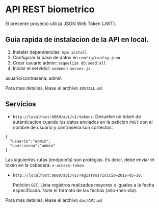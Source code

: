 # API REST biometrico

El presente proyecto utiliza JSON Web Token (JWT).

## Guia rapida de instalacion de la API en local.

1. Instalar dependencias: `npm install`
2. Configurar la base de datos en  `config/config.json`
3. Crear usuario admin: `sequelize db:seed:all`
4. Iniciar el servidor: `nodemon server.js`

usuario/contrasena: admin

Para mas detalles, léase el archivo `INSTALL.md`

## Servicios

- `http://localhost:8080/api/v1/tokens`. Devuelve un token de autenticacion cuando los datos enviados en la peticion `POST` con el nombre de usuario y contrasena son correctos:
```
{
  "usuario":"admin",
  "contrasena":"admin"
}
```

Las siguientes rutas (endpoints) son protegias. Es decir, debe enviar el token en la cabecera: `x-access-token`

- `http://localhost:8080/api/v1/registros?inicio=2016-05-10`. 

    Petición `GET`. Lista registros realizados mayores o iguales a la fecha especificada. Note el formato de las fechas (año-mes-dia).





Para mas detalles, léase el archivo `doc/API.md`
